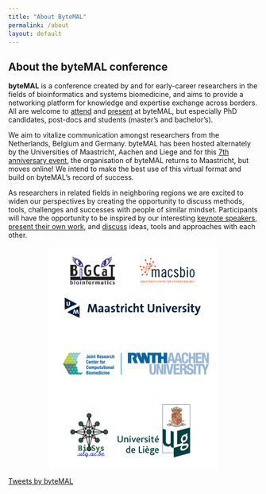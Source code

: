 ```yaml
---
title: "About ByteMAL"
permalink: /about
layout: default
---
```


<div class="row">
  <div class="col-sm-8 px-3">
    <h2 id="about-the-bytemal-conference">About the byteMAL conference</h2>
    <p><strong>byteMAL</strong> is a conference created by and for early-career researchers in the fields of bioinformatics and systems biomedicine, 
    and aims to provide a networking platform for knowledge and expertise exchange across borders. 
    All are welcome to <a href="/register">attend</a> and <a href="/submit">present</a> at
    byteMAL, but especially PhD candidates, post-docs and students (master’s and bachelor’s).</p>
    <p>We aim to vitalize communication amongst researchers from the Netherlands, Belgium and Germany. 
    byteMAL has been hosted alternately by the Universities of Maastricht, Aachen and
    Liege and for this <a href="/bytemal-2024/program">7th anniversary event</a>, 
    the organisation of byteMAL returns to Maastricht, but moves online! We intend to make the best use of this virtual format and build on byteMAL’s record of success.</p>
    <p>As researchers in related fields in neighboring regions we are excited to widen our perspectives by creating the opportunity to discuss methods, 
    tools, challenges and successes with people of similar mindset. 
    Participants will have the opportunity to be inspired by our interesting <a href="/program">keynote speakers</a>, 
    <a href="/submit">present their own work</a>, and <a href="/register">discuss</a> ideas, tools and approaches with each other.</p>
    <p style="text-align: center;">
        <img src="/images/institute_logos.png" alt="institute logos" style="height:450px;max-height:100%;width:auto;vertical-align:middle;">
    </p>
  </div>
  
  <div class="col-sm-4 px-3">
    <a class="twitter-timeline" data-lang="en" data-height="800" data-dnt="true" data-theme="dark" href="https://twitter.com/byteMAL?ref_src=twsrc%5Etfw">Tweets by byteMAL</a> <script async src="https://platform.twitter.com/widgets.js" charset="utf-8"></script>  
  </div>
  
</div>
  





